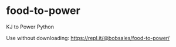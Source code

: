 # food-to-power
KJ to Power Python

Use without downloading: https://repl.it/@bobsales/food-to-power/
